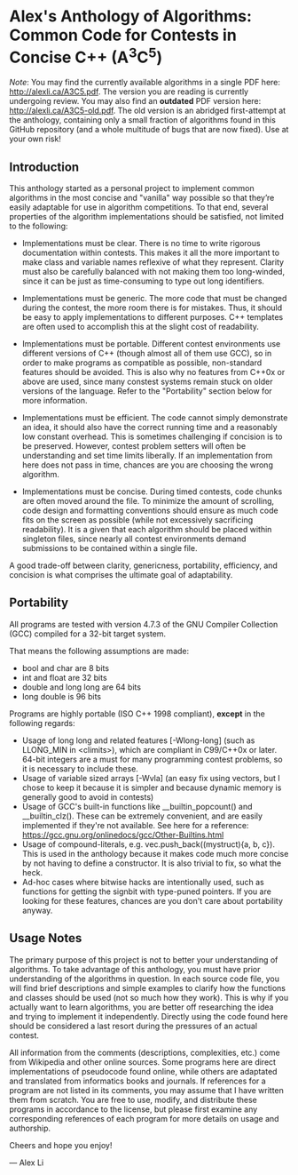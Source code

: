 Alex's Anthology of Algorithms: Common Code for Contests in Concise C++ (A<sup>3</sup>C<sup>5</sup>)
==================

*Note*: You may find the currently available algorithms in a single PDF here: http://alexli.ca/A3C5.pdf. The version you are reading is currently undergoing review. You may also find an **outdated** PDF version here: http://alexli.ca/A3C5-old.pdf. The old version is an abridged first-attempt at the anthology, containing only a small fraction of algorithms found in this GitHub repository (and a whole multitude of bugs that are now fixed). Use at your own risk!

## Introduction

This anthology started as a personal project to implement common algorithms in the most concise and "vanilla" way possible so that they’re easily adaptable for use in algorithm competitions. To that end, several properties of the algorithm implementations should be satisfied, not limited to the following:

* Implementations must be clear. There is no time to write rigorous documentation within contests. This makes it all the more important to make class and variable names reflexive of what they represent. Clarity must also be carefully balanced with not making them too long-winded, since it can be just as time-consuming to type out long identifiers.

* Implementations must be generic. The more code that must be changed during the contest, the more room there is for mistakes. Thus, it should be easy to apply implementations to different purposes. C++ templates are often used to accomplish this at the slight cost of readability.

* Implementations must be portable. Different contest environments use different versions of C++ (though almost all of them use GCC), so in order to make programs as compatible as possible, non-standard features should be avoided. This is also why no features from C++0x or above are used, since many constest systems remain stuck on older versions of the language. Refer to the "Portability" section below for more information.

* Implementations must be efficient. The code cannot simply demonstrate an idea, it should also have the correct running time and a reasonably low constant overhead. This is sometimes challenging if concision is to be preserved. However, contest problem setters will often be understanding and set time limits liberally. If an implementation from here does not pass in time, chances are you are choosing the wrong algorithm.

* Implementations must be concise. During timed contests, code chunks are often moved around the file. To minimize the amount of scrolling, code design and formatting conventions should ensure as much code fits on the screen as possible (while not excessively sacrificing readability). It is a given that each algorithm should be placed within singleton files, since nearly all contest environments demand submissions to be contained within a single file.

A good trade-off between clarity, genericness, portability, efficiency, and concision is what comprises the
ultimate goal of adaptability.

## Portability

All programs are tested with version 4.7.3 of the GNU Compiler Collection (GCC) compiled for a 32-bit target system.

That means the following assumptions are made:
* bool and char are 8 bits
* int and float are 32 bits
* double and long long are 64 bits
* long double is 96 bits

Programs are highly portable (ISO C++ 1998 compliant), __except__ in the following regards:
* Usage of long long and related features \[-Wlong-long\] (such as LLONG_MIN in \<climits\>), which are compliant in C99/C++0x or later. 64-bit integers are a must for many programming contest problems, so it is necessary to include these.
* Usage of variable sized arrays \[-Wvla\] (an easy fix using vectors, but I chose to keep it because it is simpler and because dynamic memory is generally good to avoid in contests)
* Usage of GCC's built-in functions like __builtin_popcount() and __builtin_clz(). These can be extremely convenient, and are easily implemented if they're not available. See here for a reference: https://gcc.gnu.org/onlinedocs/gcc/Other-Builtins.html
* Usage of compound-literals, e.g. vec.push_back((mystruct){a, b, c}). This is used in the anthology because it makes code much more concise by not having to define a constructor. It is also trivial to fix, so what the heck.
* Ad-hoc cases where bitwise hacks are intentionally used, such as functions for getting the signbit with type-puned pointers. If you are looking for these features, chances are you don't care about portability anyway.

## Usage Notes

The primary purpose of this project is not to better your understanding of algorithms. To take advantage of this anthology, you must have prior understanding of the algorithms in question. In each source code file, you will find brief descriptions and simple examples to clarify how the functions and classes should be used (not so much how they work). This is why if you actually want to learn algorithms, you are better off researching the idea and trying to implement it independently. Directly using the code found here should be considered a last resort during the pressures of an actual contest.

All information from the comments (descriptions, complexities, etc.) come from Wikipedia and other online sources. Some programs here are direct implementations of pseudocode found online, while others are adaptated and translated from informatics books and journals. If references for a program are not listed in its comments, you may assume that I have written them from scratch. You are free to use, modify, and distribute these programs in accordance to the license, but please first examine any corresponding references of each program for more details on usage and authorship.

Cheers and hope you enjoy!

— Alex Li

